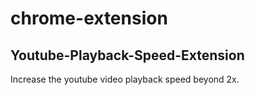 # chrome-extension

## Youtube-Playback-Speed-Extension
Increase the youtube video playback speed beyond 2x.
